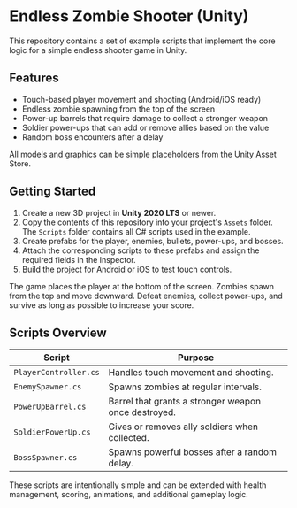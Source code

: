 # Endless Zombie Shooter (Unity)

This repository contains a set of example scripts that implement the core logic for a simple endless shooter game in Unity.

## Features

- Touch-based player movement and shooting (Android/iOS ready)
- Endless zombie spawning from the top of the screen
- Power-up barrels that require damage to collect a stronger weapon
- Soldier power-ups that can add or remove allies based on the value
- Random boss encounters after a delay

All models and graphics can be simple placeholders from the Unity Asset Store.

## Getting Started

1. Create a new 3D project in **Unity 2020 LTS** or newer.
2. Copy the contents of this repository into your project's `Assets` folder. The `Scripts` folder contains all C# scripts used in the example.
3. Create prefabs for the player, enemies, bullets, power-ups, and bosses.
4. Attach the corresponding scripts to these prefabs and assign the required fields in the Inspector.
5. Build the project for Android or iOS to test touch controls.

The game places the player at the bottom of the screen. Zombies spawn from the top and move downward. Defeat enemies, collect power-ups, and survive as long as possible to increase your score.

## Scripts Overview

| Script | Purpose |
| --- | --- |
| `PlayerController.cs` | Handles touch movement and shooting. |
| `EnemySpawner.cs` | Spawns zombies at regular intervals. |
| `PowerUpBarrel.cs` | Barrel that grants a stronger weapon once destroyed. |
| `SoldierPowerUp.cs` | Gives or removes ally soldiers when collected. |
| `BossSpawner.cs` | Spawns powerful bosses after a random delay. |

These scripts are intentionally simple and can be extended with health management, scoring, animations, and additional gameplay logic.
